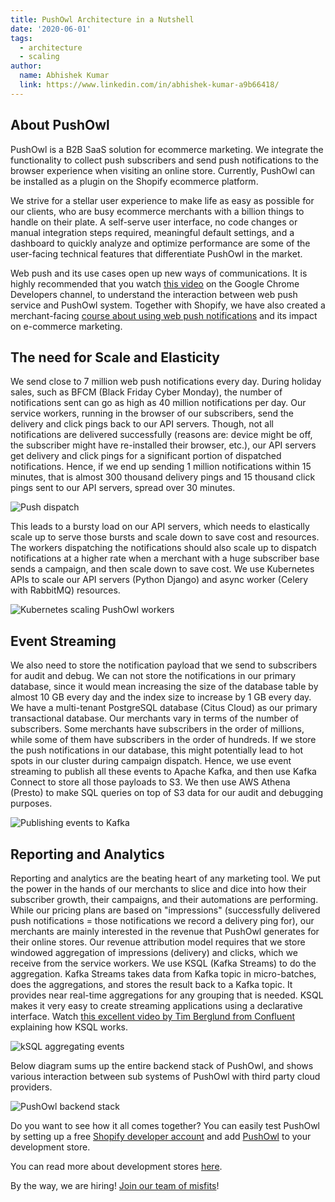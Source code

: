 ```yaml
---
title: PushOwl Architecture in a Nutshell
date: '2020-06-01'
tags:
  - architecture
  - scaling
author:
  name: Abhishek Kumar
  link: https://www.linkedin.com/in/abhishek-kumar-a9b66418/
---
```


## About PushOwl

PushOwl is a B2B SaaS solution for ecommerce marketing. We integrate the functionality to collect push subscribers and send push notifications to the browser experience when visiting an online store. Currently, PushOwl can be installed as a plugin on the Shopify ecommerce platform.

We strive for a stellar user experience to make life as easy as possible for our clients, who are busy ecommerce merchants with a billion things to handle on their plate. A self-serve user interface, no code changes or manual integration steps required, meaningful default settings, and a dashboard to quickly analyze and optimize performance are some of the user-facing technical features that differentiate PushOwl in the market.

Web push and its use cases open up new ways of communications. It is highly recommended that you watch [this video](https://www.youtube.com/watch?v=ggUY0Q4f5ok) on the Google Chrome Developers channel, to understand the interaction between web push service and PushOwl system. Together with Shopify, we have also created a merchant-facing [course about using web push notifications](https://www.shopifycompass.com/learn/what-are-push-notifications-grow-your-business-using-this-marketing-strategy) and its impact on e-commerce marketing.

## The need for Scale and Elasticity

We send close to 7 million web push notifications every day. During holiday sales, such as BFCM (Black Friday Cyber Monday), the number of notifications sent can go as high as 40 million notifications per day. Our service workers, running in the browser of our subscribers, send the delivery and click pings back to our API servers. Though, not all notifications are delivered successfully (reasons are: device might be off, the subscriber might have re-installed their browser, etc.), our API servers get delivery and click pings for a significant portion of dispatched notifications. Hence, if we end up sending 1 million notifications within 15 minutes, that is almost 300 thousand delivery pings and 15 thousand click pings sent to our API servers, spread over 30 minutes.

![Push dispatch](/images/pushowl-architecture/push_dispatch.png 'An illustration of how push dispatch works')

This leads to a bursty load on our API servers, which needs to elastically scale up to serve those bursts and scale down to save cost and resources. The workers dispatching the notifications should also scale up to dispatch notifications at a higher rate when a merchant with a huge subscriber base sends a campaign, and then scale down to save cost. We use Kubernetes APIs to scale our API servers (Python Django) and async worker (Celery with RabbitMQ) resources.

![Kubernetes scaling PushOwl workers](/images/pushowl-architecture/kubernetes.png 'We use Kubernetes to autoscale our workers')

## Event Streaming

We also need to store the notification payload that we send to subscribers for audit and debug. We can not store the notifications in our primary database, since it would mean increasing the size of the database table by almost 10 GB every day and the index size to increase by 1 GB every day. We have a multi-tenant PostgreSQL database (Citus Cloud) as our primary transactional database. Our merchants vary in terms of the number of subscribers. Some merchants have subscribers in the order of millions, while some of them have subscribers in the order of hundreds. If we store the push notifications in our database, this might potentially lead to hot spots in our cluster during campaign dispatch. Hence, we use event streaming to publish all these events to Apache Kafka, and then use Kafka Connect to store all those payloads to S3. We then use AWS Athena (Presto) to make SQL queries on top of S3 data for our audit and debugging purposes.

![Publishing events to Kafka](/images/pushowl-architecture/kafka.png 'PushOwl uses Apache Kafka to publish events and Kafka Connect to save those events to S3')

## Reporting and Analytics

Reporting and analytics are the beating heart of any marketing tool. We put the power in the hands of our merchants to slice and dice into how their subscriber growth, their campaigns, and their automations are performing. While our pricing plans are based on "impressions" (successfully delivered push notifications = those notifications we record a delivery ping for), our merchants are mainly interested in the revenue that PushOwl generates for their online stores. Our revenue attribution model requires that we store windowed aggregation of impressions (delivery) and clicks, which we receive from the service workers. We use KSQL (Kafka Streams) to do the aggregation. Kafka Streams takes data from Kafka topic in micro-batches, does the aggregations, and stores the result back to a Kafka topic. It provides near real-time aggregations for any grouping that is needed. KSQL makes it very easy to create streaming applications using a declarative interface. Watch [this excellent video by Tim Berglund from Confluent](https://www.youtube.com/watch?v=C-rUyWmRJSQ) explaining how KSQL works.

![kSQL aggregating events](/images/pushowl-architecture/ksql.png 'kSQL aggregates events and stores back to Kafka. Kafka connect saves those aggregations to Citus')

Below diagram sums up the entire backend stack of PushOwl, and shows various interaction between sub systems of PushOwl with third party cloud providers.

![PushOwl backend stack](/images/pushowl-architecture/po_stack.jpg 'PushOwl backend stack showing interactions between various sub systems')

Do you want to see how it all comes together? You can easily test PushOwl by setting up a free [Shopify developer account](https://partners.shopify.com/signup/developer) and add [PushOwl](https://apps.shopify.com/pushowl) to your development store.

You can read more about development stores [here](https://help.shopify.com/en/partners/dashboard/development-stores).

By the way, we are hiring! [Join our team of misfits](https://angel.co/company/pushowl/jobs)!
